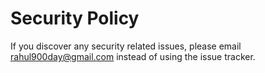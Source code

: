 # Security Policy

If you discover any security related issues, please email rahul900day@gmail.com instead of using the issue tracker.
